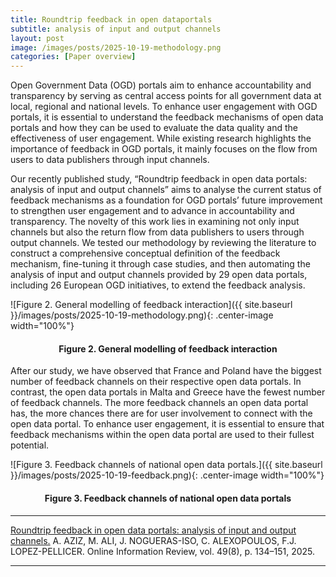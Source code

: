 ```yaml
---
title: Roundtrip feedback in open dataportals
subtitle: analysis of input and output channels 
layout: post
image: /images/posts/2025-10-19-methodology.png
categories: [Paper overview]
---
```



Open Government Data (OGD) portals aim to enhance accountability and transparency by serving as central access points for all government data at local, regional and national levels. To enhance user engagement with OGD portals, it is essential to understand the feedback mechanisms of open data portals and how they can be used to evaluate the data quality and the effectiveness of user engagement. While existing research highlights the importance of feedback in OGD portals, it mainly focuses on the flow from users to data publishers through input channels.

Our recently published study, “Roundtrip feedback in open data portals: analysis of input and output channels” aims to analyse the current status of feedback mechanisms as a foundation for OGD portals’ future improvement to strengthen user engagement and to advance in accountability and transparency. The novelty of this work lies in examining not only input channels but also the return flow from data publishers to users through output channels. We tested our methodology by reviewing the literature to construct a comprehensive conceptual definition of the feedback mechanism, fine-tuning it through case studies, and then automating the analysis of input and output channels provided by 29 open data portals, including 26 European OGD initiatives, to extend the feedback analysis. 


![Figure 2. General modelling of feedback interaction]({{ site.baseurl }}/images/posts/2025-10-19-methodology.png){: .center-image width="100%"}
<h4><center><b>Figure 2. General modelling of feedback interaction</b></center></h4>

After our study, we have observed that France and Poland have the biggest number of feedback channels on their respective open data portals. In contrast, the open data portals in Malta and Greece have the fewest number of feedback channels. The more feedback channels an open data portal has, the more chances there are for user involvement to connect with the open data portal. To enhance user engagement, it is essential to ensure that feedback mechanisms within the open data portal are used to their fullest potential.

![Figure 3. Feedback channels of national open data portals.]({{ site.baseurl }}/images/posts/2025-10-19-feedback.png){: .center-image width="100%"}
<h4><center><b>Figure 3. Feedback channels of national open data portals</b></center></h4>


---
[Roundtrip feedback in open data portals: analysis of input and output channels.](https://doi.org/10.1108/OIR-12-2024-0807)  A. AZIZ, M. ALI, J. NOGUERAS-ISO, C. ALEXOPOULOS, F.J. LOPEZ-PELLICER. Online Information Review, vol. 49(8), p. 134–151, 2025.

---

